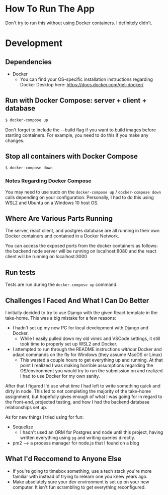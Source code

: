 # How To Run The App

Don't try to run this without using Docker containers. I definitely didn't.

# Development

## Dependencies

- Docker
    - You can find your OS-specific installation instructions regarding Docker Desktop here: https://docs.docker.com/get-docker/

## Run with Docker Compose: server + client + database

```bash
$ docker-compose up
```

Don't forget to include the --build flag if you want to build images before starting containers. For example, you need to do this if you make any changes. 

## Stop all containers with Docker Compose

```bash
$ docker-compose down
```

### Notes Regarding Docker Compose

You may need to use sudo on the `docker-compose up` / `docker-compose down` calls depending on your configuration.
Personally, I had to do this using WSL2 and Ubuntu on a Windows 10 host OS.

## Where Are Various Parts Running
The server, react client, and postgres database are all running in their own Docker containers and contained in a Docker Network.

You can access the exposed ports from the docker containers as follows: the backend node server will be running on localhost:8080 and the react client will be running on localhost:3000


## Run tests

Tests are run during the `docker-compose up` command.

## Challenges I Faced And What I Can Do Better

I initially decided to try to use Django with the given React template in the take-home.
This was a big mistake for a few reasons:
- I hadn't set up my new PC for local development with Django and Docker.
    - While I easily pulled down my old vimrc and VSCode settings, it still took time to properly set up WSL2 and Docker.
- I attempted to run through the README instructions _without_ Docker and adapt commands on the fly for Windows (they assume MacOS or Linux)
    - This wasted a couple hours to get everything up and running. At that point I realized I was making horrible assumptions regarding the OS/environment you would try to run the submission on and realized I had to use Docker for my own sanity.

After that I figured I'd use what time I had left to write something quick and dirty in node. This led to not completing the majority of the take-home assignment, but hopefully gives enough of what I was going for in regard to the front-end, projected testing, and how I had the backend database relationships set up.

As for new things I tried using for fun:
- Sequelize
    - I hadn't used an ORM for Postgres and node until this project, having written everything using `pg` and writing queries directly.
- pm2 --> a process manager for node.js that I found on a blog

## What I'd Reccomend to Anyone Else
- If you're going to timebox something, use a tech stack you're more familiar with instead of trying to relearn one you knew years ago. 
- Make absolutely sure your dev environment is set up on your new computer. It isn't fun scrambling to get everything reconfigured.